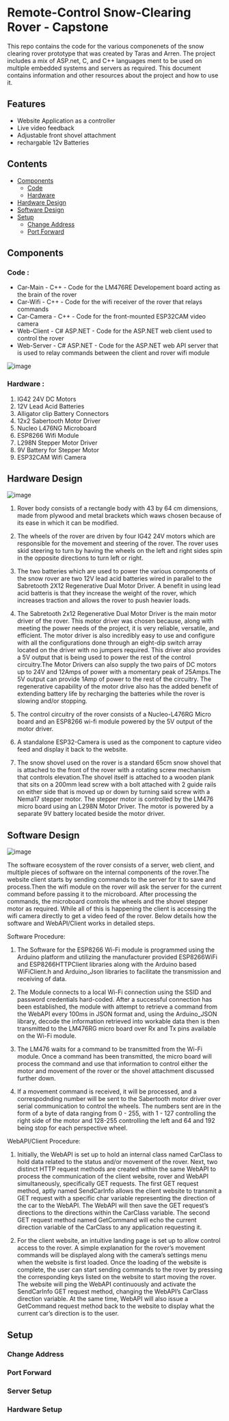 # Remote-Control Snow-Clearing Rover - Capstone
This repo contains the code for the various componenets of the snow clearing rover prototype that was created by Taras and Arren. The project includes a mix of ASP.net, C, and C++ 
languages ment to be used on multiple embedded systems and servers as required. This document contains information and other resources about the project and how to use it.

## Features
- Website Application as a controller
- Live video feedback
- Adjustable front shovel attachment
- rechargable 12v Batteries

## Contents
- [Components](#components)
  - [Code](#code-)
  - [Hardware](#hardware-)
- [Hardware Design](#hardware-design)
- [Software Design](#software-design)
- [Setup](#setup)
  - [Change Address](#)
  - [Port Forward](#)
## Components

  ### Code :
  - Car-Main - C++ - Code for the LM476RE Developement board acting as the brain of the rover  
  - Car-Wifi - C++ - Code for the wifi receiver of the rover that relays commands  
  - Car-Camera - C++ - Code for the front-mounted ESP32CAM video camera  
  - Web-Client - C# ASP.NET - Code for the ASP.NET web client used to control the rover  
  - Web-Server - C# ASP.NET - Code for the ASP.NET web API server that is used to relay commands between the client and rover wifi module

![image](https://user-images.githubusercontent.com/60587034/147695784-9637f221-6cf3-458f-8707-f01f6e32e0c2.png)
  ### Hardware : 

  1) IG42 24V DC Motors
  2) 12V Lead Acid Batteries
  3) Alligator clip Battery Connectors
  4) 12x2 Sabertooth Motor Driver
  5) Nucleo L476NG Microboard
  6) ESP8266 Wifi Module
  7) L298N Stepper Motor Driver
  8) 9V Battery for Stepper Motor
  9) ESP32CAM Wifi Camera

## Hardware Design
![image](https://user-images.githubusercontent.com/51100940/147695228-0498e393-053f-41f0-a1f4-a8b47fa6f43a.png)

1) Rover body consists of a rectangle body with 43 by 64 cm dimensions, made from plywood and metal brackets which waws chosen because of its ease in which it can be modified.

2) The wheels of the rover are driven by four IG42 24V motors which are responsible for the movement and steering of the rover. The rover uses skid steering to turn by having the wheels on the left and right sides spin in the opposite directions to turn left or right. 

3) The two batteries which are used to power the various components of the snow rover are two 12V lead acid batteries wired in parallel to the Sabretooth 2X12 Regenerative Dual Motor Driver. A benefit in using lead acid batteris is that they increase the weight of the rover, which increases traction and allows the rover to push heavier loads.

4) The Sabretooth 2x12 Regenerative Dual Motor Driver is the main motor driver of the rover. This motor driver was chosen because, along with meeting the power needs of the project, it is very reliable, versatile, and efficient. The motor driver is also incredibly easy to use and configure with all the configurations done through an eight-dip switch array located on the driver with no jumpers required. This driver also provides a 5V output that is being used to power the rest of the control circuitry.The Motor Drivers can also supply the two pairs of DC motors up to 24V and 12Amps of power with a momentary peak of 25Amps.The 5V output can provide 1Amp of power to the rest of the circuitry. The regenerative capability of the motor drive also has the added benefit of extending battery life by recharging the batteries while the rover is slowing and/or stopping. 

5) The control circuitry of the rover consists of a Nucleo-L476RG Micro board and an ESP8266 wi-fi module powered by the 5V output of the motor driver.

6) A standalone ESP32-Camera is used as the component to capture video feed and display it back to the website.

7) The snow shovel used on the rover is a standard 65cm snow shovel that is attached to the front of the rover with a rotating screw mechanism that controls elevation.The shovel itself is attached to a wooden plank that sits on a 200mm lead screw with a bolt attached with 2 guide rails on either side that is moved up or down by turning said screw with a Nema17 stepper motor. The stepper motor is controlled by the LM476 micro board using an L298N Motor Driver. The motor is powered by a separate 9V battery located beside the motor driver.

## Software Design
![image](https://user-images.githubusercontent.com/60587034/147696320-d7e0393a-0f41-4fb2-91f1-d177c6581275.png)

The software ecosystem of the rover consists of a server, web client, and multiple pieces of software on the internal components of the rover.The website client starts by sending commands to the server for it to save and process.Then the wifi module on the rover will ask the server for the current command before passing it to the microboard. After processing the commands, the microboard controls the wheels and the shovel stepper motor as required. While all of this is happening  the client is accessing the wifi camera directly to get a video feed of the rover. Below details how the software and WebAPI/Client works in detailed steps.

Software Procedure: 

1) The Software for the ESP8266 Wi-Fi module is programmed using the Arduino platform and utilizing the manufacturer provided ESP8266WiFi and ESP8266HTTPClient libraries along with the Arduino based WiFiClient.h and Arduino_Json libraries to facilitate the transmission and receiving of data. 

2) The Module connects to a local Wi-Fi connection using the SSID and password credentials hard-coded. After a successful connection has been established, the module with attempt to retrieve a command from the WebAPI every 100ms in JSON format and, using the Arduino_JSON library, decode the information retrieved into workable data then is then transmitted to the LM476RG micro board over Rx and Tx pins available on the Wi-Fi module.

3) The LM476 waits for a command to be transmitted from the Wi-Fi module. Once a command has been transmitted, the micro board will process the command and use that information to control either the motor and movement of the rover or the shovel attachment discussed further down. 

4) If a movement command is received, it will be processed, and a correspodnding number will be sent to the Sabertooth motor driver over serial communication to control the wheels. The numbers sent are in the form of a byte of data ranging from 0 - 255, with 1 - 127 controlling the right side of the motor and 128-255 controlling the left and 64 and 192 being stop for each perspective wheel.


WebAPI/Client Procedure:

1) Initially, the WebAPI is set up to hold an internal class named CarClass to hold data related to the status and/or movement of the rover. Next, two distinct HTTP request methods are created within the same WebAPI to process the communication of the client website, rover and WebAPI simultaneously, specifically GET requests. The first GET request method, aptly named SendCarInfo allows the client website to transmit a GET request with a specific char variable representing the direction of the car to the WebAPI. The WebAPI will then save the GET request’s directions to the directions within the CarClass variable.  The second GET request method named GetCommand will echo the current direction variable of the CarClass to any application requesting it. 

2) For the client website, an intuitive landing page is set up to allow control access to the rover. A simple explanation for the rover’s movement commands will be displayed along with the camera’s settings menu when the website is first loaded. Once the loading of the website is complete, the user can start sending commands to the rover by pressing the corresponding keys listed on the website to start moving the rover. The website will ping the WebAPI continuously and activate the SendCarInfo GET request method, changing the WebAPI’s CarClass direction variable. At the same time, WebAPI will also issue a GetCommand request method back to the website to display what the current car’s direction is to the user.


## Setup

  ### Change Address

  ### Port Forward

  ### Server Setup
  
  ### Hardware Setup
